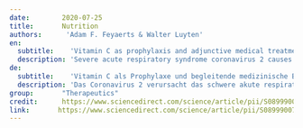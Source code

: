 ```yaml
---
date:        2020-07-25
title:       Nutrition 
authors:      'Adam F. Feyaerts & Walter Luyten'
en:
  subtitle:    'Vitamin C as prophylaxis and adjunctive medical treatment for COVID-19?'
  description: 'Severe acute respiratory syndrome coronavirus 2 causes the potentially fatal coronavirus disease 2019 (COVID-19). Already during the outbreak of the severe acute respiratory syndrome coronavirus 1, the use of vitamin C was suggested. Many patients with severe COVID-19 have elevated levels of the mediators interleukin-6 and endothelin-1. These mediators may explain the age dependence of COVID-19 pneumonia, the preponderance of male and obese or hypertensive patients, as well as of persons of color and smokers. There is clear evidence that vitamin C in high doses can reduce these mediators. Vitamin C is cheap and safe. Hence, using a relatively low dose of vitamin C as prophylaxis, and in cases of severe COVID-19, an (intravenous) high-dose regimen may be beneficial. Ongoing clinical trials are expected to provide more definitive evidence.'
de: 
  subtitle:    'Vitamin C als Prophylaxe und begleitende medizinische Behandlung für COVID-19?'
  description: 'Das Coronavirus 2 verursacht das schwere akute respiratorische Syndrom, die potenziell tödliche Coronavirus-Krankheit 2019 (COVID-19). Bereits während des Ausbruchs des Coronavirus 1 wurde der Einsatz von Vitamin C vorgeschlagen. Viele Patienten mit schwerer COVID-19-Erkrankung weisen erhöhte Werte der Mediatoren Interleukin-6 und Endothelin-1 auf. Diese Mediatoren können die Altersabhängigkeit der COVID-19-Pneumonie, das Überwiegen männlicher und fettleibiger oder hypertensiver Patienten sowie von Farbigen und Rauchern erklären. Es gibt eindeutige Hinweise darauf, dass Vitamin C in hohen Dosen diese Mediatoren reduzieren kann. Vitamin C ist billig und sicher. Daher kann eine relativ niedrige Dosis Vitamin C zur Prophylaxe und in Fällen von schwerem COVID-19 eine (intravenöse) hochdosierte Behandlung von Nutzen sein. Es wird erwartet, dass die laufenden klinischen Studien mehr endgültige Beweise liefern werden.'
group:       "Therapeutics"
credit:      https://www.sciencedirect.com/science/article/pii/S0899900720302318
link:       https://www.sciencedirect.com/science/article/pii/S0899900720302318/pdfft?md5=1fe589188b990603fc1a2a40a448bcf3&pid=1-s2.0-S0899900720302318-main.pdf
---
```

<object data="{{ page.link }}" style='height:calc(100vh - 400px); width: 100%' type='application/pdf'></object>
